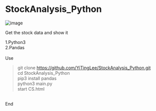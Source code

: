 # StockAnalysis_Python

![image](https://github.com/YiTingLee/StockAnalysis_Python/blob/master/stock_K.gif)

Get the stock data and show it </br>

1.Python3 </br>
2.Pandas </br>
 </br>
Use </br>
  > git clone https://github.com/YiTingLee/StockAnalysis_Python.git </br>
  > cd StockAnalysis_Python </br>
  > pip3 install pandas </br>
  > python3 main.py </br>
  > start CS.html </br>
 </br>
End
